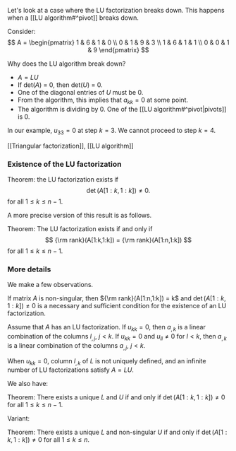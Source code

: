 Let's look at a case where the LU factorization breaks down. This happens when a [[LU algorithm#^pivot]] breaks down.

Consider:
$$
A = \begin{pmatrix}
1 & 6 & 1 & 0 \\
0 & 1 & 9 & 3 \\
1 & 6 & 1 & 1 \\
0 & 0 & 1 & 9
\end{pmatrix}
$$

Why does the LU algorithm break down?

- $A = LU$
- If det($A$) = 0, then det($U$) = 0. 
- One of the diagonal entries of $U$ must be 0. 
- From the algorithm, this implies that $a_{kk} = 0$ at some point. 
- The algorithm is dividing by 0. One of the [[LU algorithm#^pivot|pivots]] is 0.

In our example, $u_{33} = 0$ at step $k=3$. We cannot proceed to step $k=4$.

[[Triangular factorization]], [[LU algorithm]]

### Existence of the LU factorization

Theorem: the LU factorization exists if
$$
\det(A[1: k, 1: k]) \neq 0.
$$
for all $1 \le k \le n-1$.

A more precise version of this result is as follows.

Theorem: The LU factorization exists if and only if
$$
{\rm rank}(A[1:k,1:k]) = {\rm rank}(A[1:n,1:k])
$$
for all $1 \le k \le n-1$.

### More details

We make a few observations.

If matrix $A$ is non-singular, then ${\rm rank}(A[1:n,1:k]) = k$ and $\det(A[1: k, 1: k]) \neq 0$ is a necessary and sufficient condition for the existence of an LU factorization.

Assume that $A$ has an LU factorization. If $u_{kk} = 0$, then $a_{,k}$ is a linear combination of the columns $l_{,j}$, $j < k$. If $u_{kk} = 0$ and $u_{ll} \neq 0$ for $l < k$, then $a_{,k}$ is a linear combination of the columns $a_{,j}$, $j < k$.

When $u_{kk} = 0$, column $l_{,k}$ of $L$ is not uniquely defined, and an infinite number of LU factorizations satisfy $A = LU$.

We also have:

Theorem: There exists a unique $L$ and $U$ if and only if $\det(A[1: k, 1: k]) \neq 0$ for all $1 \le k \le n-1$.

Variant:

Theorem: There exists a unique $L$ and non-singular $U$ if and only if $\det(A[1: k, 1: k]) \neq 0$ for all $1 \le k \le n$.